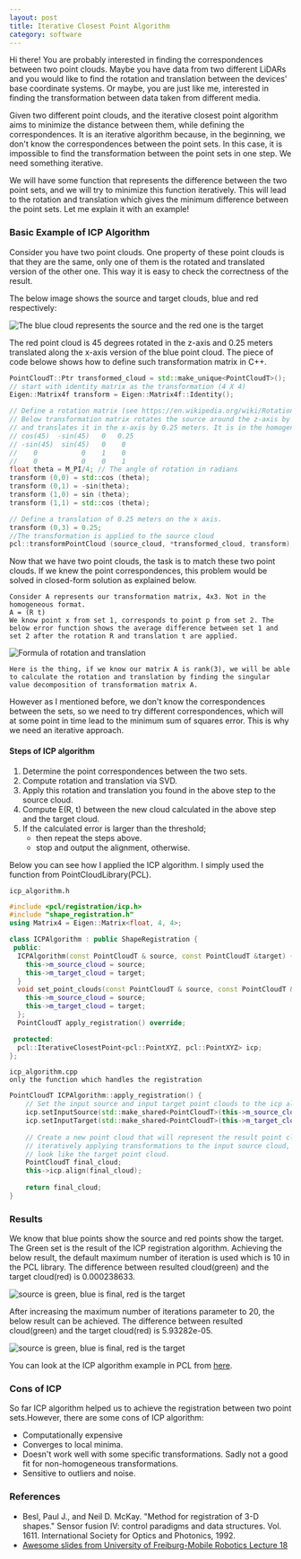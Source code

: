 ```yaml
---
layout: post
title: Iterative Closest Point Algorithm
category: software
---
```


Hi there! You are probably interested in finding the correspondences between two point clouds. Maybe you have data from two
different LiDARs and you would like to find the rotation and translation between the devices' base coordinate systems.
Or maybe, you are just like me, interested in finding the transformation between data taken from different media.

Given two different point clouds, and the iterative closest point algorithm aims to minimize the distance
between them, while defining the correspondences. It is an iterative algorithm because, in the beginning, we don't know 
the correspondences between the point sets. In this case, it is impossible to find the transformation between the point 
sets in one step. We need something iterative.

We will have some function that represents the difference between the two point sets, and we will try to minimize this 
function iteratively. This will lead to the rotation and translation which gives the minimum difference between the 
point sets. Let me explain it with an example!

### Basic Example of ICP Algorithm
Consider you have two point clouds. One property of these point clouds is that they are the same, only one of them is
the rotated and translated version of the other one. This way it is easy to check the correctness of the result.

The below image shows the source and target clouds, blue and red respectively:

![The blue cloud represents the source and the red one is the target](https://github.com/NehilDanis/nehildanis.github.io/raw/master/_posts/2021-3-20-Iterative-Closest-Point/source_and_target_clouds.png)


The red point cloud is 45 degrees rotated in the z-axis and 0.25 meters translated along the x-axis version of the blue 
point cloud. The piece of code belowe shows how to define such transformation matrix in C++.

```c++
PointCloudT::Ptr transformed_cloud = std::make_unique<PointCloudT>();
// start with identity matrix as the transformation (4 X 4)
Eigen::Matrix4f transform = Eigen::Matrix4f::Identity();

// Define a rotation matrix (see https://en.wikipedia.org/wiki/Rotation_matrix)
// Below transformation matrix rotates the source around the z-axis by 45 degress
// and translates it in the x-axis by 0.25 meters. It is in the homogeneous format.
// cos(45)  -sin(45)   0   0.25
// -sin(45)  sin(45)   0    0
//    0           0    1    0
//    0           0    0    1 
float theta = M_PI/4; // The angle of rotation in radians
transform (0,0) = std::cos (theta);
transform (0,1) = -sin(theta);
transform (1,0) = sin (theta);
transform (1,1) = std::cos (theta);

// Define a translation of 0.25 meters on the x axis.
transform (0,3) = 0.25;
//The transformation is applied to the source cloud
pcl::transformPointCloud (source_cloud, *transformed_cloud, transform);
```

Now that we have two point clouds, the task is to match these two point clouds. If we knew the point correspondences, 
this problem would be solved in closed-form solution as explained below.

```text
Consider A represents our transformation matrix, 4x3. Not in the homogeneous format.
A = (R t)
We know point x from set 1, corresponds to point p from set 2. The below error function shows the average difference between set 1 and set 2 after the rotation R and translation t are applied.
```

![Formula of rotation and translation](https://github.com/NehilDanis/nehildanis.github.io/raw/master/_posts/2021-3-20-Iterative-Closest-Point/formula_1.png)



```text
Here is the thing, if we know our matrix A is rank(3), we will be able to calculate the rotation and translation by finding the singular value decomposition of transformation matrix A.
```

However as I mentioned before, we don't know the correspondences between the sets, so we need to try different correspondences, which will at some point in time lead to the minimum sum of squares error. This is why we need an iterative
approach.

#### Steps of ICP algorithm
1. Determine the point correspondences between the two sets.
2. Compute rotation and translation via SVD.
3. Apply this rotation and translation you found in the above step to the source cloud.
4. Compute E(R, t) between the new cloud calculated in the above step and the target cloud.
5. If the calculated error is larger than the threshold;
   * then repeat the steps above.
   * stop and output the alignment, otherwise.

Below you can see how I applied the ICP algorithm. I simply used the function from PointCloudLibrary(PCL).
```text
icp_algorithm.h
```

```c++
#include <pcl/registration/icp.h>
#include "shape_registration.h"
using Matrix4 = Eigen::Matrix<float, 4, 4>;

class ICPAlgorithm : public ShapeRegistration {
 public:
  ICPAlgorithm(const PointCloudT & source, const PointCloudT &target) {
    this->m_source_cloud = source;
    this->m_target_cloud = target;
  }
  void set_point_clouds(const PointCloudT & source, const PointCloudT &target) override {
    this->m_source_cloud = source;
    this->m_target_cloud = target;
  };
  PointCloudT apply_registration() override;

 protected:
  pcl::IterativeClosestPoint<pcl::PointXYZ, pcl::PointXYZ> icp;
};
```

```text
icp_algorithm.cpp
only the function which handles the registration
```

```c++
PointCloudT ICPAlgorithm::apply_registration() {
    // Set the input source and input target point clouds to the icp algorithm.
    icp.setInputSource(std::make_shared<PointCloudT>(this->m_source_cloud));
    icp.setInputTarget(std::make_shared<PointCloudT>(this->m_target_cloud));
    
    // Create a new point cloud that will represent the result point cloud after
    // iteratively applying transformations to the input source cloud, to make it
    // look like the target point cloud.
    PointCloudT final_cloud;
    this->icp.align(final_cloud);
    
    return final_cloud;
}
```

### Results

We know that blue points show the source and red points show the target. The Green set is the result of the ICP registration algorithm. Achieving the below result, the default maximum number of iteration is used which is 10 in the PCL library.
The difference between resulted cloud(green) and the target cloud(red) is 0.000238633.

![source is green, blue is final, red is the target](https://github.com/NehilDanis/nehildanis.github.io/raw/master/_posts/2021-3-20-Iterative-Closest-Point/result_10_iterations.png)

After increasing the maximum number of iterations parameter to 20, the below result can be achieved. The difference between resulted cloud(green) and the target cloud(red) is 5.93282e-05.

![source is green, blue is final, red is the target](https://github.com/NehilDanis/nehildanis.github.io/raw/master/_posts/2021-3-20-Iterative-Closest-Point/result_20_iterations.png)

You can look at the ICP algorithm example in PCL from [here](https://pcl.readthedocs.io/projects/tutorials/en/latest/interactive_icp.html).


### Cons of ICP
So far ICP algorithm helped us to achieve the registration between two point sets.However, there are some cons of ICP algorithm:

* Computationally expensive
* Converges to local minima.
* Doesn't work well with some specific transformations. Sadly not a good fit for non-homogeneous transformations.
* Sensitive to outliers and noise.

### References
* Besl, Paul J., and Neil D. McKay. "Method for registration of 3-D shapes." Sensor fusion IV: control paradigms and data structures. Vol. 1611. International Society for Optics and Photonics, 1992.
* [Awesome slides from University of Freiburg-Mobile Robotics Lecture 18](http://ais.informatik.uni-freiburg.de/teaching/ss13/robotics/slides/18-icp.pdf)




